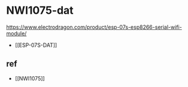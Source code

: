 
# NWI1075-dat


https://www.electrodragon.com/product/esp-07s-esp8266-serial-wifi-module/

- [[ESP-07S-DAT]]

## ref 

- [[NWI1075]]